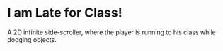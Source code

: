 I am Late for Class!
===================
A 2D infinite side-scroller, where the player is running to his class while dodging objects.
